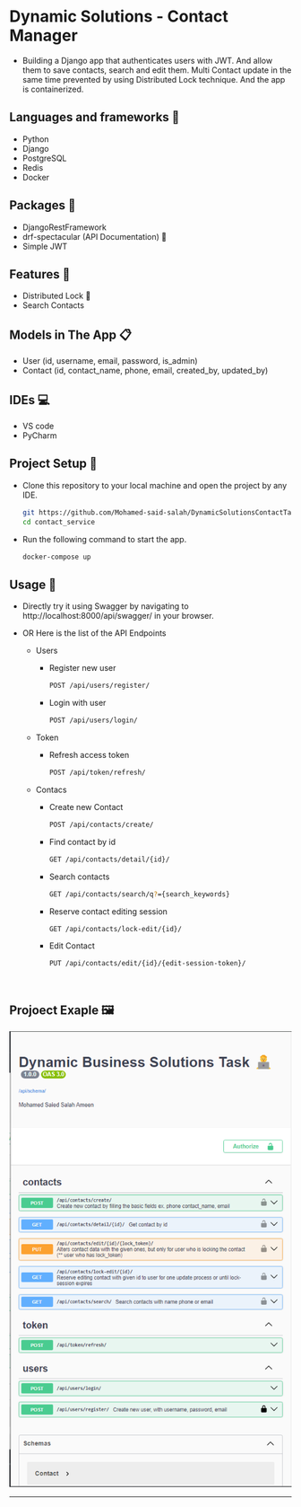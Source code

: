 # Dynamic Solutions - Contact Manager
 - Building a Django app that authenticates users with JWT. And allow them to save contacts, search and edit them.
   Multi Contact update in the same time prevented by using Distributed Lock technique. And the app is containerized.

## Languages and frameworks 📑
 - Python 
 - Django
 - PostgreSQL 
 - Redis 
 - Docker

## Packages 🔎
 - DjangoRestFramework
 - drf-spectacular (API Documentation) 📃
 - Simple JWT
 
## Features 🥇
 - Distributed Lock 🔐
 - Search Contacts

## Models in The App 📋
 - User (id, username, email, password, is_admin)
 - Contact (id, contact_name, phone, email, created_by, updated_by)

## IDEs 💻
 - VS code
 - PyCharm

## Project Setup 💽
 - Clone this repository to your local machine and open the project by any IDE.

   ``` bash
   git https://github.com/Mohamed-said-salah/DynamicSolutionsContactTask.git
   cd contact_service
   ```
 - Run the following command to start the app.

   ``` bash
   docker-compose up
   ```

## Usage 🚀

 - Directly try it using Swagger by navigating to http://localhost:8000/api/swagger/ in your browser.

 - OR Here is the list of the API Endpoints

   * Users
   
     - Register new user
       ``` bash
       POST /api/users/register/
       ```
     - Login with user
       ``` bash
       POST /api/users/login/
       ```

   * Token
   
     - Refresh access token
       ``` bash
       POST /api/token/refresh/
       ```
   
   * Contacs
     
     - Create new Contact
       ``` bash
       POST /api/contacts/create/
       ```
          
     - Find contact by id
       ``` bash
       GET /api/contacts/detail/{id}/
       ```
  
     - Search contacts
       ``` bash
       GET /api/contacts/search/q?={search_keywords}
       ```  
 
     - Reserve contact editing session
       ``` bash
       GET /api/contacts/lock-edit/{id}/
       ```
     
     - Edit Contact
       ``` bash
       PUT /api/contacts/edit/{id}/{edit-session-token}/
       ```
       
<br>

## Projoect Exaple 🖼️

<div align='center'>
<img src="https://github.com/Mohamed-said-salah/DynamicSolutionsContactTask/blob/main/screen_shots/Screenshot%202024-01-12%20113838.png?raw=true">
<hr/>
</div>
